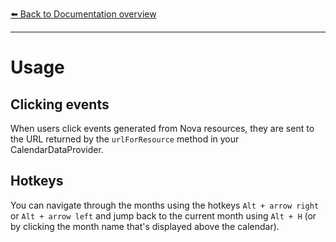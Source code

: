 [⬅️ Back to Documentation overview](/nova-calendar/#support)

---

# Usage

## Clicking events
When users click events generated from Nova resources, they are sent to the URL returned by the `urlForResource` method in your CalendarDataProvider.

## Hotkeys
You can navigate through the months using the hotkeys `Alt + arrow right` or `Alt + arrow left` and jump back to the current month using `Alt + H` (or by clicking the month name that's displayed above the calendar).
